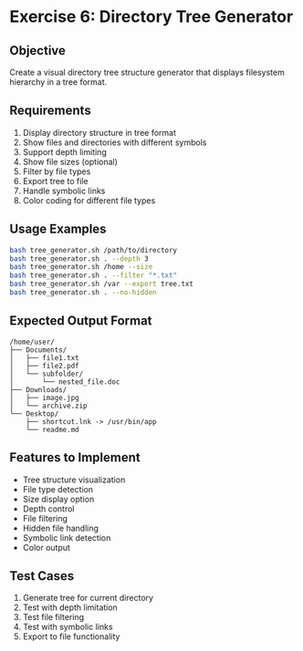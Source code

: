 # Exercise 6: Directory Tree Generator

## Objective
Create a visual directory tree structure generator that displays filesystem hierarchy in a tree format.

## Requirements
1. Display directory structure in tree format
2. Show files and directories with different symbols
3. Support depth limiting
4. Show file sizes (optional)
5. Filter by file types
6. Export tree to file
7. Handle symbolic links
8. Color coding for different file types

## Usage Examples
```bash
bash tree_generator.sh /path/to/directory
bash tree_generator.sh . --depth 3
bash tree_generator.sh /home --size
bash tree_generator.sh . --filter "*.txt"
bash tree_generator.sh /var --export tree.txt
bash tree_generator.sh . --no-hidden
```

## Expected Output Format
```
/home/user/
├── Documents/
│   ├── file1.txt
│   ├── file2.pdf
│   └── subfolder/
│       └── nested_file.doc
├── Downloads/
│   ├── image.jpg
│   └── archive.zip
└── Desktop/
    ├── shortcut.lnk -> /usr/bin/app
    └── readme.md
```

## Features to Implement
- Tree structure visualization
- File type detection
- Size display option
- Depth control
- File filtering
- Hidden file handling
- Symbolic link detection
- Color output

## Test Cases
1. Generate tree for current directory
2. Test with depth limitation
3. Test file filtering
4. Test with symbolic links
5. Export to file functionality